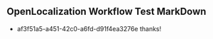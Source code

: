 ## OpenLocalization Workflow Test MarkDown
* af3f51a5-a451-42c0-a6fd-d91f4ea3276e thanks!

<!--HONumber=Jul16_HO5-->


